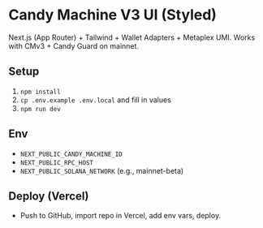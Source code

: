 # Candy Machine V3 UI (Styled)

Next.js (App Router) + Tailwind + Wallet Adapters + Metaplex UMI.
Works with CMv3 + Candy Guard on mainnet.

## Setup
1. `npm install`
2. `cp .env.example .env.local` and fill in values
3. `npm run dev`

## Env
- `NEXT_PUBLIC_CANDY_MACHINE_ID`
- `NEXT_PUBLIC_RPC_HOST`
- `NEXT_PUBLIC_SOLANA_NETWORK` (e.g., mainnet-beta)

## Deploy (Vercel)
- Push to GitHub, import repo in Vercel, add env vars, deploy.
